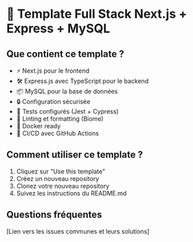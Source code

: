 # 🚀 Template Full Stack Next.js + Express + MySQL

## Que contient ce template ?

- ⚡️ Next.js pour le frontend
- 🛠 Express.js avec TypeScript pour le backend
- 📦 MySQL pour la base de données
- 🔒 Configuration sécurisée
- 🧪 Tests configurés (Jest + Cypress)
- 📝 Linting et formatting (Biome)
- 🐳 Docker ready
- 🚦 CI/CD avec GitHub Actions

## Comment utiliser ce template ?

1. Cliquez sur "Use this template"
2. Créez un nouveau repository
3. Clonez votre nouveau repository
4. Suivez les instructions du README.md

## Questions fréquentes

[Lien vers les issues communes et leurs solutions] 